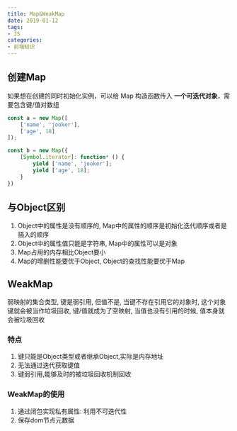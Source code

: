 ```yaml
---
title: Map&WeakMap
date: 2019-01-12
tags:
- JS
categories:
- 前端知识
---
```


## 创建Map
如果想在创建的同时初始化实例，可以给 Map 构造函数传入 __一个可迭代对象__，需要包含键/值对数组
```js
const a = new Map([
    ['name', 'jooker'],
    ['age', 18]
]);

const b = new Map({
    [Symbol.iterator]: function* () {
        yield ['name', 'jooker'];
        yield ['age', 18];
    }
})
```

## 与Object区别
1. Object中的属性是没有顺序的, Map中的属性的顺序是初始化迭代顺序或者是插入的顺序
2. Object中的属性值只能是字符串, Map中的属性可以是对象
3. Map占用的内存相比Object要小
4. Map的增删性能要优于Object, Object的查找性能要优于Map

## WeakMap
弱映射的集合类型, 键是弱引用, 但值不是, 当键不存在引用它的对象时, 这个对象键就会被当作垃圾回收, 键/值就成为了空映射, 当值也没有引用的时候, 值本身就会被垃圾回收

### 特点
1. 键只能是Object类型或者继承Object,实际是内存地址
2. 无法通过迭代获取键值
3. 键弱引用,能够及时的被垃圾回收机制回收

### WeakMap的使用
1. 通过闭包实现私有属性: 利用不可迭代性
2. 保存dom节点元数据
